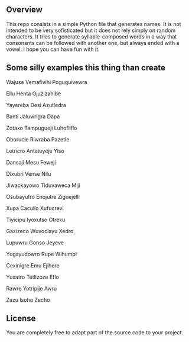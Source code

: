 ## Overview
This repo consists in a simple Python file that generates names. It is not intended to be very sofisticated but it does not rely simply on random characters. It tries to generate syllable-composed words in a way that consonants can be followed with another one, but always ended with a vowel. I hope you can have fun with it.

## Some silly examples this thing than create
Wajuse Vemafivihi Poguguivewra


Ellu Henta Ojuzizahibe

Yayereba Desi Azutledra

Banti Jaluwrigra Dapa

Zotaxo Tampugueji Luhofliflo

Oborucle Riwraba Pazetle

Letricro Antateyeje Yiso

Dansaji Mesu Feweji

Dixubri Vense Nilu

Jiwackayowo Tiduvaweca Miji

Osubayufro Enojutre Ziguejelli

Xupa Cacullo Xufucrevi

Tiyicipu Iyoxutso Otrexu

Gazizeco Wuvoclayu Xedro

Lupuwru Gonso Jeyeve

Yugayudowro Rupe Wihumpi

Cexinigre Emu Ejihere

Yuxatro Tetlizoze Eflo

Rawre Yotripije Awru

Zazu Isoho Zecho

## License
You are completely free to adapt part of the source code to your project.
